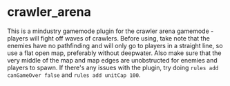 # crawler_arena

This is a mindustry gamemode plugin for the crawler arena gamemode - players will fight off waves of crawlers. Before using, take note that the enemies have no pathfinding and will only go to players in a straight line, so use a flat open map, preferably without deepwater. Also make sure that the very middle of the map and map edges are unobstructed for enemies and players to spawn. If there's any issues with the plugin, try doing `rules add canGameOver false` and `rules add unitCap 100`.
